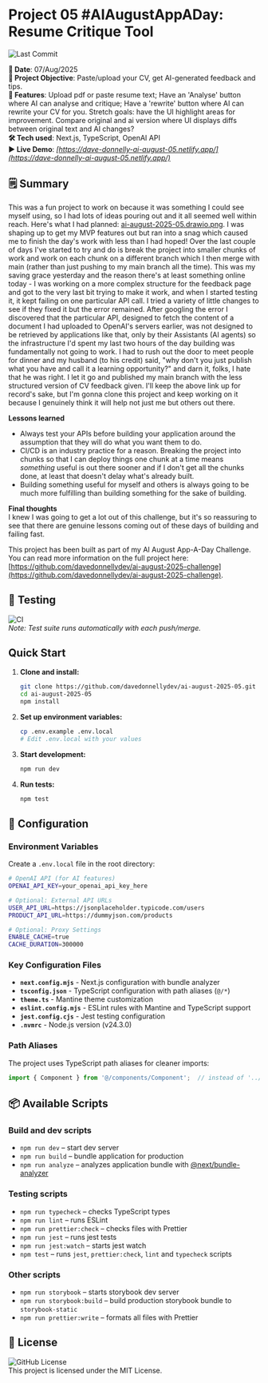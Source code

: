 # Project 05 #AIAugustAppADay: Resume Critique Tool

![Last Commit](https://img.shields.io/github/last-commit/davedonnellydev/ai-august-2025-05)  

**📆 Date**: 07/Aug/2025  
**🎯 Project Objective**: Paste/upload your CV, get AI-generated feedback and tips.  
**🚀 Features**: Upload pdf or paste resume text; Have an 'Analyse' button where AI can analyse and critique; Have a 'rewrite' button where AI can rewrite your CV for you. Stretch goals: have the UI highlight areas for improvement. Compare original and ai version where UI displays diffs between original text and AI changes?  
**🛠️ Tech used**: Next.js, TypeScript, OpenAI API  
**▶️ Live Demo**: *[https://dave-donnelly-ai-august-05.netlify.app/](https://dave-donnelly-ai-august-05.netlify.app/)*  

## 🗒️ Summary

This was a fun project to work on because it was something I could see myself using, so I had lots of ideas pouring out and it all seemed well within reach. Here's what I had planned: [ai-august-2025-05.drawio.png](./ai-august-2025-05.drawio.png). I was shaping up to get my MVP features out but ran into a snag which caused me to finish the day's work with less than I had hoped! Over the last couple of days I've started to try and do is break the project into smaller chunks of work and work on each chunk on a different branch which I then merge with main (rather than just pushing to my main branch all the time). This was my saving grace yesterday and the reason there's at least something online today - I was working on a more complex structure for the feedback page and got to the very last bit trying to make it work, and when I started testing it, it kept failing on one particular API call. I tried a variety of little changes to see if they fixed it but the error remained. After googling the error I discovered that the particular API, designed to fetch the content of a document I had uploaded to OpenAI's servers earlier, was not designed to be retrieved by applications like that, only by their Assistants (AI agents) so the infrastructure I'd spent my last two hours of the day building was fundamentally not going to work. I had to rush out the door to meet people for dinner and my husband (to his credit) said, "why don't you just publish what you have and call it a learning opportunity?" and darn it, folks, I hate that he was right. I let it go and published my main branch with the less structured version of CV feedback given. I'll keep the above link up for record's sake, but I'm gonna clone this project and keep working on it because I genuinely  think it will help not just me but others out there.  

**Lessons learned**  
- Always test your APIs before building your application around the assumption that they will do what you want them to do.  
- CI/CD is an industry practice for a reason. Breaking the project into chunks so that I can deploy things one chunk at a time means *something* useful is out there sooner and if I don't get all the chunks done, at least that doesn't delay what's already built.
- Building something useful for myself and others is always going to be much more fulfilling than building something for the sake of building.  

**Final thoughts**  
I knew I was going to get a lot out of this challenge, but it's so reassuring to see that there are genuine lessons coming out of these days of building and failing fast.  

This project has been built as part of my AI August App-A-Day Challenge. You can read more information on the full project here: [https://github.com/davedonnellydev/ai-august-2025-challenge](https://github.com/davedonnellydev/ai-august-2025-challenge).  

## 🧪 Testing

![CI](https://github.com/davedonnellydev/ai-august-2025-05/actions/workflows/npm_test.yml/badge.svg)   
*Note: Test suite runs automatically with each push/merge.*  

## Quick Start

1. **Clone and install:**
   ```bash
   git clone https://github.com/davedonnellydev/ai-august-2025-05.git
   cd ai-august-2025-05
   npm install
   ```

2. **Set up environment variables:**
   ```bash
   cp .env.example .env.local
   # Edit .env.local with your values
   ```

3. **Start development:**
   ```bash
   npm run dev
   ```

4. **Run tests:**
   ```bash
   npm test
   ```

## 🔧 Configuration

### Environment Variables

Create a `.env.local` file in the root directory:

```bash
# OpenAI API (for AI features)
OPENAI_API_KEY=your_openai_api_key_here

# Optional: External API URLs
USER_API_URL=https://jsonplaceholder.typicode.com/users
PRODUCT_API_URL=https://dummyjson.com/products

# Optional: Proxy Settings
ENABLE_CACHE=true
CACHE_DURATION=300000
```

### Key Configuration Files

- **`next.config.mjs`** - Next.js configuration with bundle analyzer
- **`tsconfig.json`** - TypeScript configuration with path aliases (`@/*`)
- **`theme.ts`** - Mantine theme customization
- **`eslint.config.mjs`** - ESLint rules with Mantine and TypeScript support
- **`jest.config.cjs`** - Jest testing configuration
- **`.nvmrc`** - Node.js version (v24.3.0)

### Path Aliases

The project uses TypeScript path aliases for cleaner imports:

```typescript
import { Component } from '@/components/Component';  // instead of '../../../components/Component'
```


## 📦 Available Scripts
### Build and dev scripts

- `npm run dev` – start dev server
- `npm run build` – bundle application for production
- `npm run analyze` – analyzes application bundle with [@next/bundle-analyzer](https://www.npmjs.com/package/@next/bundle-analyzer)

### Testing scripts

- `npm run typecheck` – checks TypeScript types
- `npm run lint` – runs ESLint
- `npm run prettier:check` – checks files with Prettier
- `npm run jest` – runs jest tests
- `npm run jest:watch` – starts jest watch
- `npm test` – runs `jest`, `prettier:check`, `lint` and `typecheck` scripts

### Other scripts

- `npm run storybook` – starts storybook dev server
- `npm run storybook:build` – build production storybook bundle to `storybook-static`
- `npm run prettier:write` – formats all files with Prettier


## 📜 License
![GitHub License](https://img.shields.io/github/license/davedonnellydev/ai-august-2025-05)  
This project is licensed under the MIT License.  
